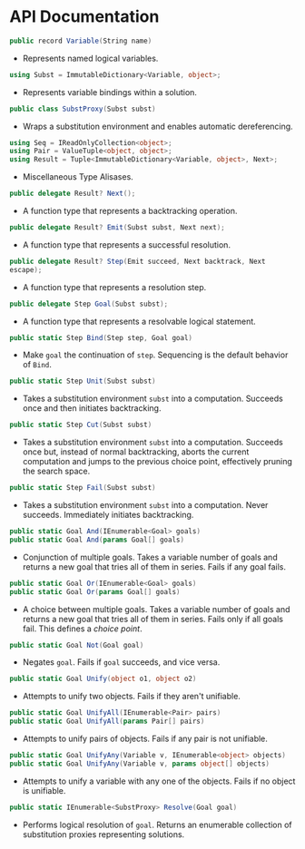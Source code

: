 # **API Documentation**

```csharp
public record Variable(String name)
```

* Represents named logical variables.

```csharp
using Subst = ImmutableDictionary<Variable, object>;
```

* Represents variable bindings within a solution.

```csharp
public class SubstProxy(Subst subst)
```

* Wraps a substitution environment and enables automatic dereferencing.

```csharp
using Seq = IReadOnlyCollection<object>;
using Pair = ValueTuple<object, object>;
using Result = Tuple<ImmutableDictionary<Variable, object>, Next>;
```

* Miscellaneous Type Alisases.

```csharp
public delegate Result? Next();
```

* A function type that represents a backtracking operation.

```csharp
public delegate Result? Emit(Subst subst, Next next);
```

* A function type that represents a successful resolution.

```csharp
public delegate Result? Step(Emit succeed, Next backtrack, Next
escape);
```

* A function type that represents a resolution step.

```csharp
public delegate Step Goal(Subst subst);
```

* A function type that represents a resolvable logical statement.

```csharp
public static Step Bind(Step step, Goal goal)
```

* Make `goal` the continuation of `step`. Sequencing is the default behavior
  of `Bind`.

```csharp
public static Step Unit(Subst subst)
```

* Takes a substitution environment `subst` into a computation. Succeeds once
  and then initiates backtracking.

```csharp
public static Step Cut(Subst subst)
```

* Takes a substitution environment `subst` into a computation. Succeeds once
  but, instead of normal backtracking, aborts the current computation and
  jumps to the previous choice point, effectively pruning the search space.

```csharp
public static Step Fail(Subst subst)
```

* Takes a substitution environment `subst` into a computation. Never succeeds.
  Immediately initiates backtracking.

```csharp
public static Goal And(IEnumerable<Goal> goals)
public static Goal And(params Goal[] goals)
```

* Conjunction of multiple goals. Takes a variable number of goals and returns
  a new goal that tries all of them in series. Fails if any goal fails.

```csharp
public static Goal Or(IEnumerable<Goal> goals)
public static Goal Or(params Goal[] goals)
```

* A choice between multiple goals. Takes a variable number of goals and
  returns a new goal that tries all of them in series. Fails only if all goals
  fail. This defines a *choice point*.

```csharp
public static Goal Not(Goal goal)
```

* Negates `goal`. Fails if `goal` succeeds, and vice versa.

```csharp
public static Goal Unify(object o1, object o2)
```

* Attempts to unify two objects. Fails if they aren't unifiable.

```csharp
public static Goal UnifyAll(IEnumerable<Pair> pairs)
public static Goal UnifyAll(params Pair[] pairs)
```

* Attempts to unify pairs of objects. Fails if any pair is not unifiable.

```csharp
public static Goal UnifyAny(Variable v, IEnumerable<object> objects)
public static Goal UnifyAny(Variable v, params object[] objects)
```

* Attempts to unify a variable with any one of the objects. Fails if no object
  is unifiable.

```csharp
public static IEnumerable<SubstProxy> Resolve(Goal goal)
```

* Performs logical resolution of `goal`. Returns an enumerable collection of
  substitution proxies representing solutions.

